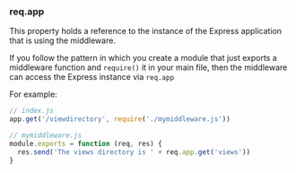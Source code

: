 <h3 id='req.app'>req.app</h3>

This property holds a reference to the instance of the Express application that is using the middleware.

If you follow the pattern in which you create a module that just exports a middleware function
and `require()` it in your main file, then the middleware can access the Express instance via `req.app`

For example:

```js
// index.js
app.get('/viewdirectory', require('./mymiddleware.js'))
```

```js
// mymiddleware.js
module.exports = function (req, res) {
  res.send('The views directory is ' + req.app.get('views'))
}
```
